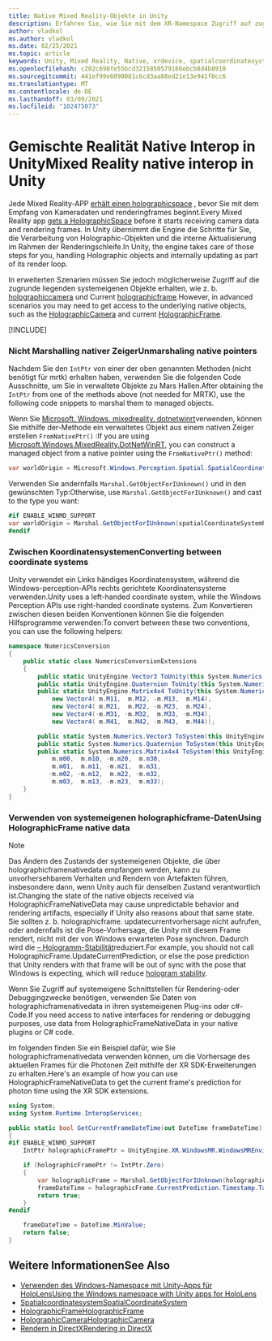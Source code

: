 ```yaml
---
title: Native Mixed Reality-Objekte in Unity
description: Erfahren Sie, wie Sie mit dem XR-Namespace Zugriff auf zugrunde liegende Holographic Native-Objekte in Unity erhalten.
author: vladkol
ms.author: vladkol
ms.date: 02/25/2021
ms.topic: article
keywords: Unity, Mixed Reality, Native, xrdevice, spatialcoordinatesystem, holographicframe, holographiccamera, ispatialcoordinatesystem, iholographicframe, iholographiccamera, getnativeptr, Mixed Reality-Headset, Windows Mixed Reality-Headset, Virtual Reality-Headset
ms.openlocfilehash: c202c698fe55bcd3215850579166ebcb8d4b8910
ms.sourcegitcommit: 441ef99e6090081c6cd3aa88ed21e13e941f0cc6
ms.translationtype: MT
ms.contentlocale: de-DE
ms.lasthandoff: 03/09/2021
ms.locfileid: "102475073"
---
```

# <a name="mixed-reality-native-interop-in-unity"></a><span data-ttu-id="654bf-104">Gemischte Realität Native Interop in Unity</span><span class="sxs-lookup"><span data-stu-id="654bf-104">Mixed Reality native interop in Unity</span></span>

<span data-ttu-id="654bf-105">Jede Mixed Reality-APP [erhält einen holographicspace](../native/getting-a-holographicspace.md) , bevor Sie mit dem Empfang von Kameradaten und renderingframes beginnt.</span><span class="sxs-lookup"><span data-stu-id="654bf-105">Every Mixed Reality app [gets a HolographicSpace](../native/getting-a-holographicspace.md) before it starts receiving camera data and rendering frames.</span></span> <span data-ttu-id="654bf-106">In Unity übernimmt die Engine die Schritte für Sie, die Verarbeitung von Holographic-Objekten und die interne Aktualisierung im Rahmen der Renderingschleife.</span><span class="sxs-lookup"><span data-stu-id="654bf-106">In Unity, the engine takes care of those steps for you, handling Holographic objects and internally updating as part of its render loop.</span></span>

<span data-ttu-id="654bf-107">In erweiterten Szenarien müssen Sie jedoch möglicherweise Zugriff auf die zugrunde liegenden systemeigenen Objekte erhalten, wie z. b. <a href="/uwp/api/windows.graphics.holographic.holographiccamera" target="_blank">holographiccamera</a> und Current <a href="/uwp/api/windows.graphics.holographic.holographicframe" target="_blank">holographicframe</a>.</span><span class="sxs-lookup"><span data-stu-id="654bf-107">However, in advanced scenarios you may need to get access to the underlying native objects, such as the <a href="/uwp/api/windows.graphics.holographic.holographiccamera" target="_blank">HolographicCamera</a> and current <a href="/uwp/api/windows.graphics.holographic.holographicframe" target="_blank">HolographicFrame</a>.</span></span>

[!INCLUDE[](includes/unity-native-ptrs.md)]

### <a name="unmarshaling-native-pointers"></a><span data-ttu-id="654bf-108">Nicht Marshalling nativer Zeiger</span><span class="sxs-lookup"><span data-stu-id="654bf-108">Unmarshaling native pointers</span></span>

<span data-ttu-id="654bf-109">Nachdem Sie den `IntPtr` von einer der oben genannten Methoden (nicht benötigt für mrtk) erhalten haben, verwenden Sie die folgenden Code Ausschnitte, um Sie in verwaltete Objekte zu Mars Hallen.</span><span class="sxs-lookup"><span data-stu-id="654bf-109">After obtaining the `IntPtr` from one of the methods above (not needed for MRTK), use the following code snippets to marshal them to managed objects.</span></span>

<span data-ttu-id="654bf-110">Wenn Sie [Microsoft. Windows. mixedreality. dotnetwinrt](https://www.nuget.org/packages/Microsoft.Windows.MixedReality.DotNetWinRT)verwenden, können Sie mithilfe der-Methode ein verwaltetes Objekt aus einem nativen Zeiger erstellen `FromNativePtr()` :</span><span class="sxs-lookup"><span data-stu-id="654bf-110">If you are using [Microsoft.Windows.MixedReality.DotNetWinRT](https://www.nuget.org/packages/Microsoft.Windows.MixedReality.DotNetWinRT), you can construct a managed object from a native pointer using the `FromNativePtr()` method:</span></span>

```cs
var worldOrigin = Microsoft.Windows.Perception.Spatial.SpatialCoordinateSystem.FromNativePtr(spatialCoordinateSystemPtr);
```

<span data-ttu-id="654bf-111">Verwenden Sie andernfalls `Marshal.GetObjectForIUnknown()` und in den gewünschten Typ:</span><span class="sxs-lookup"><span data-stu-id="654bf-111">Otherwise, use `Marshal.GetObjectForIUnknown()` and cast to the type you want:</span></span>

```cs
#if ENABLE_WINMD_SUPPORT
var worldOrigin = Marshal.GetObjectForIUnknown(spatialCoordinateSystemPtr) as Windows.Perception.Spatial.SpatialCoordinateSystem;
#endif
```

### <a name="converting-between-coordinate-systems"></a><span data-ttu-id="654bf-112">Zwischen Koordinatensystemen</span><span class="sxs-lookup"><span data-stu-id="654bf-112">Converting between coordinate systems</span></span>

<span data-ttu-id="654bf-113">Unity verwendet ein Links händiges Koordinatensystem, während die Windows-perception-APIs rechts gerichtete Koordinatensysteme verwenden.</span><span class="sxs-lookup"><span data-stu-id="654bf-113">Unity uses a left-handed coordinate system, while the Windows Perception APIs use right-handed coordinate systems.</span></span> <span data-ttu-id="654bf-114">Zum Konvertieren zwischen diesen beiden Konventionen können Sie die folgenden Hilfsprogramme verwenden:</span><span class="sxs-lookup"><span data-stu-id="654bf-114">To convert between these two conventions, you can use the following helpers:</span></span>

```cs
namespace NumericsConversion
{
    public static class NumericsConversionExtensions
    {
        public static UnityEngine.Vector3 ToUnity(this System.Numerics.Vector3 v) => new UnityEngine.Vector3(v.X, v.Y, -v.Z);
        public static UnityEngine.Quaternion ToUnity(this System.Numerics.Quaternion q) => new UnityEngine.Quaternion(q.X, q.Y, -q.Z, -q.W);
        public static UnityEngine.Matrix4x4 ToUnity(this System.Numerics.Matrix4x4 m) => new UnityEngine.Matrix4x4(
            new Vector4( m.M11,  m.M12, -m.M13,  m.M14),
            new Vector4( m.M21,  m.M22, -m.M23,  m.M24),
            new Vector4(-m.M31, -m.M32,  m.M33, -m.M34),
            new Vector4( m.M41,  m.M42, -m.M43,  m.M44));

        public static System.Numerics.Vector3 ToSystem(this UnityEngine.Vector3 v) => new System.Numerics.Vector3(v.x, v.y, -v.z);
        public static System.Numerics.Quaternion ToSystem(this UnityEngine.Quaternion q) => new System.Numerics.Quaternion(q.x, q.y, -q.z, -q.w);
        public static System.Numerics.Matrix4x4 ToSystem(this UnityEngine.Matrix4x4 m) => new System.Numerics.Matrix4x4(
            m.m00,  m.m10, -m.m20,  m.m30,
            m.m01,  m.m11, -m.m21,  m.m31,
           -m.m02, -m.m12,  m.m22, -m.m32,
            m.m03,  m.m13, -m.m23,  m.m33);
    }
}
```

### <a name="using-holographicframe-native-data"></a><span data-ttu-id="654bf-115">Verwenden von systemeigenen holographicframe-Daten</span><span class="sxs-lookup"><span data-stu-id="654bf-115">Using HolographicFrame native data</span></span>

> [!NOTE]
> <span data-ttu-id="654bf-116">Das Ändern des Zustands der systemeigenen Objekte, die über holographicframenativedata empfangen werden, kann zu unvorhersehbarem Verhalten und Rendern von Artefakten führen, insbesondere dann, wenn Unity auch für denselben Zustand verantwortlich ist.</span><span class="sxs-lookup"><span data-stu-id="654bf-116">Changing the state of the native objects received via HolographicFrameNativeData may cause unpredictable behavior and rendering artifacts, especially if Unity also reasons about that same state.</span></span>  <span data-ttu-id="654bf-117">Sie sollten z. b. holographicframe. updatecurrentvorhersage nicht aufrufen, oder andernfalls ist die Pose-Vorhersage, die Unity mit diesem Frame rendert, nicht mit der von Windows erwarteten Pose synchron. Dadurch wird die [– Hologramm-Stabilität](../platform-capabilities-and-apis/hologram-stability.md)reduziert.</span><span class="sxs-lookup"><span data-stu-id="654bf-117">For example, you should not call HolographicFrame.UpdateCurrentPrediction, or else the pose prediction that Unity renders with that frame will be out of sync with the pose that Windows is expecting, which will reduce [hologram stability](../platform-capabilities-and-apis/hologram-stability.md).</span></span>

<span data-ttu-id="654bf-118">Wenn Sie Zugriff auf systemeigene Schnittstellen für Rendering-oder Debuggingzwecke benötigen, verwenden Sie Daten von holographicframenativedata in ihren systemeigenen Plug-ins oder c#-Code.</span><span class="sxs-lookup"><span data-stu-id="654bf-118">If you need access to native interfaces for rendering or debugging purposes, use data from HolographicFrameNativeData in your native plugins or C# code.</span></span>

<span data-ttu-id="654bf-119">Im folgenden finden Sie ein Beispiel dafür, wie Sie holographicframenativedata verwenden können, um die Vorhersage des aktuellen Frames für die Photonen Zeit mithilfe der XR SDK-Erweiterungen zu erhalten.</span><span class="sxs-lookup"><span data-stu-id="654bf-119">Here's an example of how you can use HolographicFrameNativeData to get the current frame's prediction for photon time using the XR SDK extensions.</span></span>

```cs
using System;
using System.Runtime.InteropServices;

public static bool GetCurrentFrameDateTime(out DateTime frameDateTime)
{
#if ENABLE_WINMD_SUPPORT
    IntPtr holographicFramePtr = UnityEngine.XR.WindowsMR.WindowsMREnvironment.CurrentHolographicRenderFrame;

    if (holographicFramePtr != IntPtr.Zero)
    {
        var holographicFrame = Marshal.GetObjectForIUnknown(holographicFramePtr) as Windows.Graphics.Holographic.HolographicFrame;
        frameDateTime = holographicFrame.CurrentPrediction.Timestamp.TargetTime.DateTime;
        return true;
    }
#endif

    frameDateTime = DateTime.MinValue;
    return false;
}
```

## <a name="see-also"></a><span data-ttu-id="654bf-120">Weitere Informationen</span><span class="sxs-lookup"><span data-stu-id="654bf-120">See Also</span></span>

* [<span data-ttu-id="654bf-121">Verwenden des Windows-Namespace mit Unity-Apps für HoloLens</span><span class="sxs-lookup"><span data-stu-id="654bf-121">Using the Windows namespace with Unity apps for HoloLens</span></span>](using-the-windows-namespace-with-unity-apps-for-hololens.md)
* <span data-ttu-id="654bf-122"><a href="/uwp/api/windows.perception.spatial.spatialcoordinatesystem" target="_blank">Spatialcoordinatesystem</a></span><span class="sxs-lookup"><span data-stu-id="654bf-122"><a href="/uwp/api/windows.perception.spatial.spatialcoordinatesystem" target="_blank">SpatialCoordinateSystem</a></span></span>
* <span data-ttu-id="654bf-123"><a href="/uwp/api/windows.graphics.holographic.holographicframe" target="_blank">HolographicFrame</a></span><span class="sxs-lookup"><span data-stu-id="654bf-123"><a href="/uwp/api/windows.graphics.holographic.holographicframe" target="_blank">HolographicFrame</a></span></span>
* <span data-ttu-id="654bf-124"><a href="/uwp/api/windows.graphics.holographic.holographiccamera" target="_blank">HolographicCamera</a></span><span class="sxs-lookup"><span data-stu-id="654bf-124"><a href="/uwp/api/windows.graphics.holographic.holographiccamera" target="_blank">HolographicCamera</a></span></span>
* [<span data-ttu-id="654bf-125">Rendern in DirectX</span><span class="sxs-lookup"><span data-stu-id="654bf-125">Rendering in DirectX</span></span>](../native/rendering-in-directx.md)
